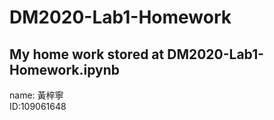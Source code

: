 # DM2020-Lab1-Homework  
## My home work stored at DM2020-Lab1-Homework.ipynb  
name: 黃梓寧  
ID:109061648